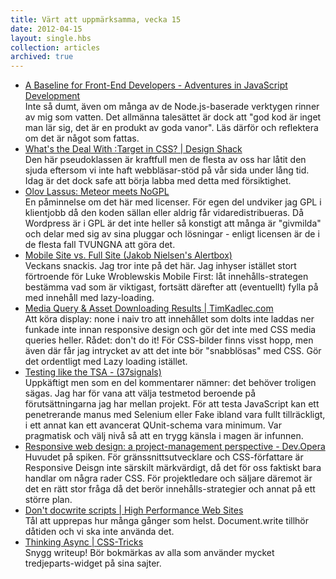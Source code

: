 ```yaml
---
title: Värt att uppmärksamma, vecka 15
date: 2012-04-15
layout: single.hbs
collection: articles
archived: true
---
```

-   [A Baseline for Front-End Developers - Adventures in JavaScript
    Development](http://rmurphey.com/blog/2012/04/12/a-baseline-for-front-end-developers/)\
    Inte så dumt, även om många av de Node.js-baserade verktygen rinner
    av mig som vatten. Det allmänna talesättet är dock att \"god kod är
    inget man lär sig, det är en produkt av goda vanor\". Läs därför och
    reflektera om det är något som fattas.
-   [What's the Deal With :Target in CSS? \| Design
    Shack](http://designshack.net/articles/css/targetcss/)\
    Den här pseudoklassen är kraftfull men de flesta av oss har låtit
    den sjuda eftersom vi inte haft webbläsar-stöd på vår sida under
    lång tid. Idag är det dock safe att börja labba med detta med
    försiktighet.
-   [Olov Lassus: Meteor meets
    NoGPL](http://blog.lassus.se/2012/04/meteor-meets-nogpl.html)\
    En påminnelse om det här med licenser. För egen del undviker jag GPL
    i klientjobb då den koden sällan eller aldrig får
    vidaredistribueras. Då Wordpress är i GPL är det inte heller så
    konstigt att många är \"givmilda\" och delar med sig av sina pluggar
    och lösningar - enligt licensen är de i de flesta fall TVUNGNA att
    göra det.
-   [Mobile Site vs. Full Site (Jakob Nielsen\'s
    Alertbox)](http://www.useit.com/alertbox/mobile-vs-full-sites.html)\
    Veckans snackis. Jag tror inte på det här. Jag inhyser istället
    stort förtroende för Luke Wroblewskis Mobile First: låt
    innehålls-strategen bestämma vad som är viktigast, fortsätt därefter
    att (eventuellt) fylla på med innehåll med lazy-loading.
-   [Media Query & Asset Downloading Results \|
    TimKadlec.com](http://timkadlec.com/2012/04/media-query-asset-downloading-results/)\
    Att köra display: none i naiv tro att innehållet som dolts inte
    laddas ner funkade inte innan responsive design och gör det inte med
    CSS media queries heller. Rådet: don\'t do it! För CSS-bilder finns
    visst hopp, men även där får jag intrycket av att det inte bör
    \"snabblösas\" med CSS. Gör det ordentligt med Lazy loading
    istället.
-   [Testing like the TSA -
    (37signals)](http://37signals.com/svn/posts/3159-testing-like-the-tsa)\
    Uppkäftigt men som en del kommentarer nämner: det behöver troligen
    sägas. Jag har för vana att välja testmetod beroende på
    förutsättningarna jag har mellan projekt. För att testa JavaScript
    kan ett penetrerande manus med Selenium eller Fake ibland vara fullt
    tillräckligt, i ett annat kan ett avancerat QUnit-schema vara
    minimum. Var pragmatisk och välj nivå så att en trygg känsla i magen
    är infunnen.
-   [Responsive web design: a project-management perspective -
    Dev.Opera](http://dev.opera.com/articles/view/responsive-web-design-a-project-management-perspective/)\
    Huvudet på spiken. För gränssnittsutvecklare och CSS-författare är
    Responsive Deisgn inte särskilt märkvärdigt, då det för oss faktiskt
    bara handlar om några rader CSS. För projektledare och säljare
    däremot är det en rätt stor fråga då det berör innehålls-strategier
    och annat på ett större plan.
-   [Don't docwrite scripts \| High Performance Web
    Sites](http://www.stevesouders.com/blog/2012/04/10/dont-docwrite-scripts/)\
    Tål att upprepas hur många gånger som helst. Document.write tillhör
    dåtiden och vi ska inte använda det.
-   [Thinking Async \|
    CSS-Tricks](http://css-tricks.com/thinking-async/)\
    Snygg writeup! Bör bokmärkas av alla som använder mycket
    tredjeparts-widget på sina sajter.